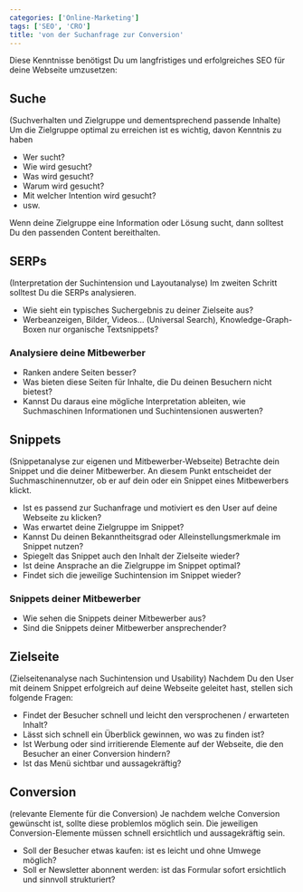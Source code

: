 ```yaml
---
categories: ['Online-Marketing']
tags: ['SEO', 'CRO']
title: 'von der Suchanfrage zur Conversion'
---
```


Diese Kenntnisse benötigst Du um langfristiges und erfolgreiches SEO für deine Webseite umzusetzen:

## Suche

(Suchverhalten und Zielgruppe und dementsprechend passende Inhalte) Um die Zielgruppe optimal zu erreichen ist es wichtig, davon Kenntnis zu haben

- Wer sucht?
- Wie wird gesucht?
- Was wird gesucht?
- Warum wird gesucht?
- Mit welcher Intention wird gesucht?
- usw.

Wenn deine Zielgruppe eine Information oder Lösung sucht, dann solltest Du den passenden Content bereithalten.

## SERPs

(Interpretation der Suchintension und Layoutanalyse) Im zweiten Schritt solltest Du die SERPs analysieren.

- Wie sieht ein typisches Suchergebnis zu deiner Zielseite aus?
- Werbeanzeigen, Bilder, Videos… (Universal Search), Knowledge-Graph-Boxen nur organische Textsnippets?

### Analysiere deine Mitbewerber

- Ranken andere Seiten besser?
- Was bieten diese Seiten für Inhalte, die Du deinen Besuchern nicht bietest?
- Kannst Du daraus eine mögliche Interpretation ableiten, wie Suchmaschinen Informationen und Suchintensionen auswerten?

## Snippets

(Snippetanalyse zur eigenen und Mitbewerber-Webseite) Betrachte dein Snippet und die deiner Mitbewerber. An diesem Punkt entscheidet der Suchmaschinennutzer, ob er auf dein oder ein Snippet eines Mitbewerbers klickt.

- Ist es passend zur Suchanfrage und motiviert es den User auf deine Webseite zu klicken?
- Was erwartet deine Zielgruppe im Snippet?
- Kannst Du deinen Bekanntheitsgrad oder Alleinstellungsmerkmale im Snippet nutzen?
- Spiegelt das Snippet auch den Inhalt der Zielseite wieder?
- Ist deine Ansprache an die Zielgruppe im Snippet optimal?
- Findet sich die jeweilige Suchintension im Snippet wieder?

### Snippets deiner Mitbewerber

- Wie sehen die Snippets deiner Mitbewerber aus?
- Sind die Snippets deiner Mitbewerber ansprechender?

## Zielseite

(Zielseitenanalyse nach Suchintension und Usability) Nachdem Du den User mit deinem Snippet erfolgreich auf deine Webseite geleitet hast, stellen sich folgende Fragen:

- Findet der Besucher schnell und leicht den versprochenen / erwarteten Inhalt?
- Lässt sich schnell ein Überblick gewinnen, wo was zu finden ist?
- Ist Werbung oder sind irritierende Elemente auf der Webseite, die den Besucher an einer Conversion hindern?
- Ist das Menü sichtbar und aussagekräftig?

## Conversion

(relevante Elemente für die Conversion) Je nachdem welche Conversion gewünscht ist, sollte diese problemlos möglich sein. Die jeweiligen Conversion-Elemente müssen schnell ersichtlich und aussagekräftig sein.

- Soll der Besucher etwas kaufen: ist es leicht und ohne Umwege möglich?
- Soll er Newsletter abonnent werden: ist das Formular sofort ersichtlich und sinnvoll strukturiert?